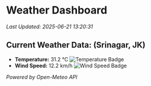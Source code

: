 
# Weather Dashboard

_Last Updated: 2025-06-21 13:20:31_

## Current Weather Data: (Srinagar, JK)
- **Temperature:** 31.2 °C ![Temperature Badge](https://img.shields.io/badge/Temperature-High%20Temp-orange)
- **Wind Speed:** 12.2 km/h ![Wind Speed Badge](https://img.shields.io/badge/Wind%20Speed-Light%20Wind-blue)

*Powered by Open-Meteo API*
